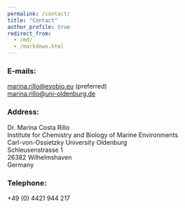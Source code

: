 ```yaml
---
permalink: /contact/
title: "Contact"
author_profile: true
redirect_from: 
  - /md/
  - /markdown.html
---
```


### E-mails: 
[marina.rillo@evobio.eu](mailto:marina.rillo@evobio.eu) (preferred)   
[marina.rillo@uni-oldenburg.de](mailto:marina.rillo@uni-oldenburg.de)   

### Address:  
Dr. Marina Costa Rillo  
Institute for Chemistry and Biology of Marine Environments  
Carl-von-Ossietzky University Oldenburg    
Schleusenstrasse 1  
26382 Wilhelmshaven  
Germany

### Telephone:  
+49 (0) 4421 944 217  
